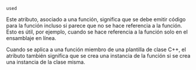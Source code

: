 `used`[](https://gcc.gnu.org/onlinedocs/gcc/Common-Function-Attributes.html#index-used-function-attribute)

Este atributo, asociado a una función, significa que se debe emitir código para la función incluso si parece que no se hace referencia a la función. Esto es útil, por ejemplo, cuando se hace referencia a la función solo en el ensamblaje en línea.

Cuando se aplica a una función miembro de una plantilla de clase C++, el atributo también significa que se crea una instancia de la función si se crea una instancia de la clase misma.
